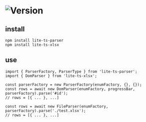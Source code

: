 # ![Version](https://img.shields.io/badge/version-1.4.0-green.svg)

## install

```
npm install lite-ts-parser
npm install lite-ts-xlsx
```

## use

```
import { ParserFactory, ParserType } from 'lite-ts-parser';
import { DomParser } from 'lite-ts-xlsx';

const parserFactory = new ParserFactory(enumFactory, {}, {});
const rows = await new DomParser(enumFactory, progressBar, parserFactory).parse('#id');
// rows = [{ ... }, ...]

const rows = await new FileParser(enumFactory, parserFactory).parse('./test.xlsx');
// rows = [{ ... }, ...]
```